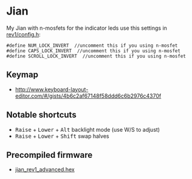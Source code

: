# Jian

My Jian with n-mosfets for the indicator leds use this settings in [rev1/config.h](rev1/config.h):

```
#define NUM_LOCK_INVERT  //uncomment this if you using n-mosfet
#define CAPS_LOCK_INVERT  //uncomment this if you using n-mosfet
#define SCROLL_LOCK_INVERT  //uncomment this if you using n-mosfet
```

## Keymap

* http://www.keyboard-layout-editor.com/#/gists/4b6c2af67148f58ddd6c6b2976c4370f

## Notable shortcuts

* <kbd>Raise</kbd> + <kbd>Lower</kbd> + <kbd>Alt</kbd> backlight mode (use W/S to adjust)
* <kbd>Raise</kbd> + <kbd>Lower</kbd> + <kbd>Shift</kbd> swap halves

## Precompiled firmware

* [jian_rev1_advanced.hex](precompiled/jian_rev1_advanced.hex)



